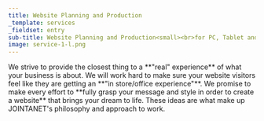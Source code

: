 ```yaml
---
title: Website Planning and Production
_template: services
_fieldset: entry
sub-title: Website Planning and Production<small><br>for PC, Tablet and Mobile</small>
image: service-1-l.png
---
```

<!-- あなたのビジネスが提供しているサービスや商品、店舗を人々が**体験**するように、ウェブサイトを訪問する人々の画面上にも**その体験を表現**する事。あなたのビジネスが人々に**届けたいメッセージを吟味、デザインして**ウェブサイトという形に落とし込む事。ジョインタネットがウェブサイトの制作時に大切にしている事です。
 -->
<p>We strive to provide the closest thing to a **&quot;real&quot; experience** of what your business is about. We will work hard to make sure your website visitors feel like they are getting an **&quot;in store/office experience&quot;**. We promise to make every effort to **fully grasp your message and style in order to create a website** that brings your dream to life. These ideas are what make up JOINTANET&apos;s philosophy and approach to work. </p>
<!--

また、今やウェブサイトは、人々の机の上にある画面からだけではなく、人々がポケットから取り出した小さな画面からも同じ様に閲覧されるものとなりました。スマートフォン、タブレット、ノートブック、デスクトップ。**各機器のサイズに適応** できるウェブサイトを制作致します。 -->


These days people are no longer getting their info from a screen on their desktop, but more often they are taking a screen from their pocket or their bag and getting info on the go. Smartphone, Tablet, Laptop, Desktop - **No matter the platform or size** we will create a website that is not only easy to view but user friendly.
